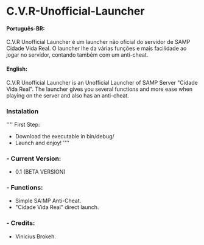 # C.V.R-Unofficial-Launcher

#### Português-BR:
C.V.R Unofficial Launcher é um launcher não oficial do servidor de SAMP Cidade Vida Real.  O launcher lhe da várias funções e mais facilidade ao jogar no servidor, contando também com um anti-cheat.

#### English:
C.V.R Unofficial Launcher is an Unofficial Launcher of SAMP Server "Cidade Vida Real". The launcher gives you several functions and more ease when playing on the server and also has an anti-cheat.

### Instalation
''''
First Step:
  * Download the executable in bin/debug/
  * Launch and enjoy!
''''

### - Current Version: 
  * 0.1 (BETA VERSION)

### - Functions:
  * Simple SA:MP Anti-Cheat.
  * "Cidade Vida Real" direct launch.

### - Credits:
  * Vinicius Brokeh.

